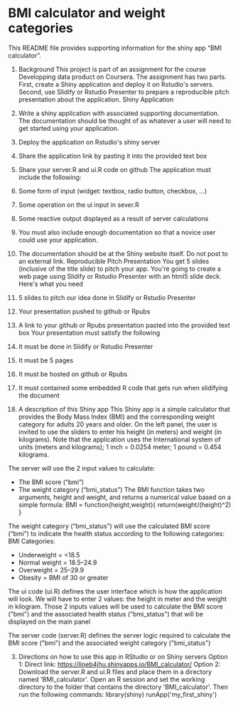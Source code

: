 # BMI calculator and weight categories

This README file provides supporting information for the shiny app “BMI calculator”.

1. Background
This project is part of an assignment for the course Developping data product on Coursera. 
The assignment has two parts. First, create a Shiny application and deploy it on Rstudio's servers. Second, use Slidify or Rstudio Presenter to prepare a reproducible pitch presentation about the application.
Shiny Application
1.	Write a shiny application with associated supporting documentation. The documentation should be thought of as whatever a user will need to get started using your application.
2.	Deploy the application on Rstudio's shiny server
3.	Share the application link by pasting it into the provided text box
4.	Share your server.R and ui.R code on github
The application must include the following:
1.	Some form of input (widget: textbox, radio button, checkbox, ...)
2.	Some operation on the ui input in sever.R
3.	Some reactive output displayed as a result of server calculations
4.	You must also include enough documentation so that a novice user could use your application.
5.	The documentation should be at the Shiny website itself. Do not post to an external link.
Reproducible Pitch Presentation
You get 5 slides (inclusive of the title slide) to pitch your app. You're going to create a web page using Slidify or Rstudio Presenter with an html5 slide deck.
Here's what you need
1.	5 slides to pitch our idea done in Slidify or Rstudio Presenter
2.	Your presentation pushed to github or Rpubs
3.	A link to your github or Rpubs presentation pasted into the provided text box
Your presentation must satisfy the following
1.	It must be done in Slidify or Rstudio Presenter
2.	It must be 5 pages
3.	It must be hosted on github or Rpubs
4.	It must contained some embedded R code that gets run when slidifying the document

2. A description of this Shiny app
This Shiny app is a simple calculator that provides the Body Mass Index (BMI) and the corresponding weight category for adults 20 years and older. 
On the left panel, the user is invited to use the sliders to enter his height (in meters) and weight (in kilograms). Note that the application uses the International system of units (meters and kilograms); 1 inch = 0.0254 meter; 1 pound = 0.454 kilograms.

The server will use the 2 input values to calculate:
-	The BMI score (“bmi”)
-	The weight category (“bmi_status”)
The BMI function takes two arguments, height and weight, and returns a numerical value based on a simple formula:
BMI = function(height,weight){
        return(weight/(height)^2)
}

The weight category (“bmi_status”) will use the calculated BMI score (“bmi”) to indicate the health status according to the following categories:
BMI Categories:
- Underweight = <18.5
- Normal weight = 18.5–24.9
- Overweight = 25–29.9
- Obesity = BMI of 30 or greater

The ui code (ui.R) defines the user interface which is how the application will look. We will have to enter 2 values: the height in meter and the weight in kilogram. Those 2 inputs values will be used to calculate the BMI score ("bmi") and the associated health status ("bmi_status") that will be displayed on the main panel

The server code (server.R) defines the server logic required to calculate the BMI score ("bmi") and the associated weight category ("bmi_status")

3. Directions on how to use this app in RStudio or on Shiny servers
Option 1: Direct link:  https://lineb4jhu.shinyapps.io/BMI_calculator/
Option 2: Download the server.R and ui.R files and place them in a directory named 'BMI_calculator'. Open an R session and set the working directory to the folder that contains the directory 'BMI_calculator'. Then run the following commands:
library(shiny)
runApp('my_first_shiny')

